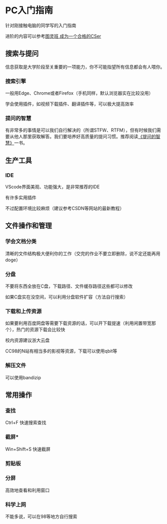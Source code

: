 # **PC入门指南**

针对刚接触电脑的同学写的入门指南

进阶的内容可以参考[图灵班 成为一个合格的CSer](https://turing2024.tonycrane.cc/cser/)

## 搜索与提问

信息获取是大学阶段至关重要的一项能力，你不可能指望所有信息都会有人喂你。

### **搜索引擎**

一般用Edge、Chrome或者Firefox（手机同样，默认浏览器实在比较没用）

学会使用插件，如视频下载插件、翻译插件等，可以极大提高效率

### **提问的智慧**

有非常多的事情是可以我们自行解决的（所谓STFW、RTFM），但有时候我们需要从他人那里获取解答。我们要培养好高质量的提问习惯。推荐阅读[《提问的智慧》](https://github.com/ryanhanwu/How-To-Ask-Questions-The-Smart-Way/blob/main/README-zh_CN.md)一书。


## **生产工具**

### **IDE**

VScode界面美观、功能强大，是非常推荐的IDE

有许多实用插件

不过配置环境比较麻烦（建议参考CSDN等网站的最新教程）

## **文件操作和管理**

### **学会文档分类**

清晰的文件结构极大便利你的工作（交完的作业不要立即删除，说不定还能再用doge）

### **分盘**
不要将东西全放在C盘，下载路径、文件缓存路径这些都可以修改

如果C盘实在没空间，可以利用分盘软件扩容（方法自行搜索）

### **下载和上传资源**

如果要利用百度网盘等需要下载资源的话，可以开下载提速（利用闲置带宽那个），热门的资源下载会比较快

校内资源建议浙大云盘

CC98的N站有相当多的影视等资源，下载可以使用qbit等

### **解压文件**
可以使用bandizip

## **常用操作**

### **查找**

Ctrl+F 快速搜索查找

### **截屏***

Win+Shift+S 快速截屏

### **剪贴板**

### **分屏**

高效地查看和利用窗口

### **科学上网**

不能多说，可以在98等地方自行搜索